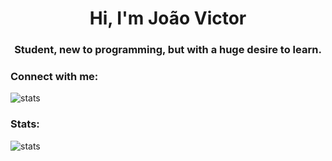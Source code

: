 <h1 align="center">Hi, I'm João Victor</h1>
<h3 align="center">Student, new to programming, but with a huge desire to learn.</h3>

<h3 align="left">Connect with me:</h3>
<img src="https://img.shields.io/badge/Microsoft_Outlook-0078D4?style=for-the-badge&logo=microsoft-outlook&logoColor=white" align="left" href="mailto:joaovictorrocharodrigues@outlook.com" alt="stats"/>
<br>

<h3 align="left">Stats:</h3>
<img src="https://github-readme-stats.vercel.app/api?username=joao-victorRR&theme=dark&show_icons=false" alt="stats"/>
